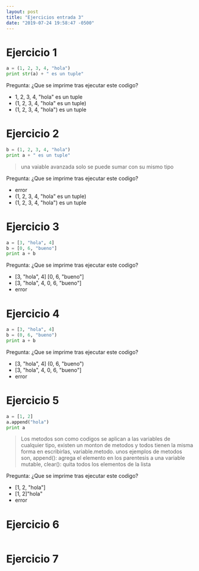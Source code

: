 ```yaml
---
layout: post
title: "Ejercicios entrada 3"
date: "2019-07-24 19:58:47 -0500"
---
```


# Ejercicio 1

```python
a = (1, 2, 3, 4, "hola")
print str(a) + " es un tuple"
```

Pregunta: ¿Que se imprime tras ejecutar este codigo?
* 1, 2, 3, 4, "hola" es un tuple
* (1, 2, 3, 4, "hola" es un tuple)
* (1, 2, 3, 4, "hola") es un tuple

# Ejercicio 2

```python
b = (1, 2, 3, 4, "hola")
print a + " es un tuple"
```
> una vaiable avanzada solo se puede sumar con su mismo tipo

Pregunta: ¿Que se imprime tras ejecutar este codigo?
* error
* (1, 2, 3, 4, "hola" es un tuple)
* (1, 2, 3, 4, "hola") es un tuple

# Ejercicio 3

```python
a = [3, "hola", 4]
b = [0, 6, "bueno"]
print a + b
```

Pregunta: ¿Que se imprime tras ejecutar este codigo?
* [3, "hola", 4] [0, 6, "bueno"]
* [3, "hola", 4, 0, 6, "bueno"]
* error

# Ejercicio 4

```python
a = [3, "hola", 4]
b = (0, 6, "bueno")
print a + b
```

Pregunta: ¿Que se imprime tras ejecutar este codigo?
* [3, "hola", 4] (0, 6, "bueno")
* [3, "hola", 4, 0, 6, "bueno"]
* error

# Ejercicio 5

```python
a = [1, 2]
a.append("hola")
print a
```

> Los metodos son como codigos se aplican a las variables de cualquier tipo, existen un monton de metodos y todos tienen la misma forma en escribirlas, variable.metodo. unos ejemplos de metodos son, append(): agrega el elemento en los parentesis a una variable mutable, clear(): quita todos los elementos de la lista

Pregunta: ¿Que se imprime tras ejecutar este codigo?
* [1, 2, "hola"]
* [1, 2]"hola"
* error

# Ejercicio 6

```python

```

# Ejercicio 7

```python

```
